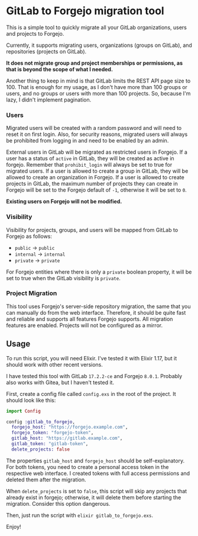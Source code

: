 # GitLab to Forgejo migration tool

This is a simple tool to quickly migrate all your GitLab organizations, users and projects to Forgejo.

Currently, it supports migrating users, organizations (groups on GitLab), and repositories (projects on GitLab).

**It does not migrate group and project memberships or permissions, as that is beyond the scope of what I needed.**

Another thing to keep in mind is that GitLab limits the REST API page size to 100. That is enough for my usage, as I don't have more than 100 groups or users, and no groups or users with more than 100 projects. So, because I'm lazy, I didn't implement pagination.

### Users

Migrated users will be created with a random password and will need to reset it on first login.
Also, for security reasons, migrated users will always be prohibited from logging in and need to be enabled by an admin.

External users in GitLab will be migrated as restricted users in Forgejo.
If a user has a status of `active` in GitLab, they will be created as active in forgejo. Remember that `prohibit_login` will always be set to true for migrated users.
If a user is allowed to create a group in GitLab, they will be allowed to create an organization in Forgejo.
If a user is allowed to create projects in GitLab, the maximum number of projects they can create in Forgejo will be set to the Forgejo default of `-1`, otherwise it will be set to `0`.

**Existing users on Forgejo will not be modified.**

### Visibility

Visibility for projects, groups, and users will be mapped from GitLab to Forgejo as follows:

- `public` -> `public`
- `internal` -> `internal`
- `private` -> `private`

For Forgejo entities where there is only a `private` boolean property, it will be set to true when the GitLab visibility is `private`.

### Project Migration

This tool uses Forgejo's server-side repository migration, the same that you can manually do from the web interface.
Therefore, it should be quite fast and reliable and supports all features Forgejo supports. All migration features are enabled.
Projects will not be configured as a mirror.

## Usage

To run this script, you will need Elixir. I've tested it with Elixir 1.17, but it should work with other recent versions.

I have tested this tool with GitLab `17.2.2-ce` and Forgejo `8.0.1`. Probably also works with Gitea, but I haven't tested it.

First, create a config file called `config.exs` in the root of the project. It should look like this:

```elixir
import Config

config :gitlab_to_forgejo,
  forgejo_host: "https://forgejo.example.com",
  forgejo_token: "forgejo-token",
  gitlab_host: "https://gitlab.example.com",
  gitlab_token: "gitlab-token",
  delete_projects: false

```

The properties `gitlab_host` and `forgejo_host` should be self-explanatory.
For both tokens, you need to create a personal access token in the respective web interface. I created tokens with full access permissions and deleted them after the migration.

When `delete_projects` is set to `false`, this script will skip any projects that already exist in forgejo; otherwise, it will delete them before starting the migration. Consider this option dangerous.

Then, just run the script with `elixir gitlab_to_forgejo.exs`.

Enjoy!
